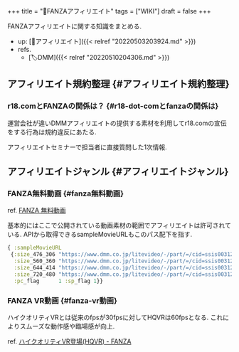 +++
title = "📝FANZAアフィリエイト"
tags = ["WIKI"]
draft = false
+++

FANZAアフィリエイトに関する知識をまとめる.

-   up: [📂アフィリエイト]({{< relref "20220503203924.md" >}})
-   refs.
    -   [🏷DMM]({{< relref "20220510204306.md" >}})


## アフィリエイト規約整理 {#アフィリエイト規約整理}


### r18.comとFANZAの関係は？ {#r18-dot-comとfanzaの関係は}

運営会社が違いDMMアフィリエイトの提供する素材を利用してr18.comの宣伝をする行為は規約違反にあたる.

アフィリエイトセミナーで担当者に直接質問した1次情報.


## アフィリエイトジャンル {#アフィリエイトジャンル}


### FANZA無料動画 {#fanza無料動画}

ref. [FANZA 無料動画](https://www.dmm.co.jp/litevideo/)

基本的にはここで公開されている動画素材の範囲でアフィリエイトは許可されている. APIから取得できるsampleMovieURLもこのパス配下を指す.

```clojure
{ :sampleMovieURL
 {:size_476_306 "https://www.dmm.co.jp/litevideo/-/part/=/cid=ssis00312/size=476_306/affi_id=hogehoge-990/"
  :size_560_360 "https://www.dmm.co.jp/litevideo/-/part/=/cid=ssis00312/size=560_360/affi_id=hogehoge-990/"
  :size_644_414 "https://www.dmm.co.jp/litevideo/-/part/=/cid=ssis00312/size=644_414/affi_id=hogehoge-990/"
  :size_720_480 "https://www.dmm.co.jp/litevideo/-/part/=/cid=ssis00312/size=720_480/affi_id=hogehoge-990/"
  :pc_flag      1 :sp_flag 1}}
```


### FANZA VR動画 {#fanza-vr動画}

ハイクオリティVRとは従来のfpsが30fpsに対してHQVRは60fpsとなる. これによりスムーズな動作感や臨場感が向上.

ref. [ハイクオリティVR登場(HQVR) - FANZA](https://www.dmm.co.jp/digital/vr/hq_promotion)
